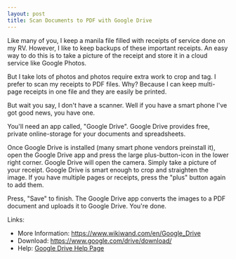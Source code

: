 ```yaml
---
layout: post
title: Scan Documents to PDF with Google Drive
---
```


Like many of you, I keep a manila file filled with receipts of service
done on my RV. However, I like to keep backups of these important
receipts. An easy way to do this is to take a picture of the receipt and
store it in a cloud service like Google Photos.

But I take lots of photos and photos require extra work to crop and tag.
I prefer to scan my receipts to PDF files. Why? Because I can keep
multi-page receipts in one file and they are easily be printed.

But wait you say, I don't have a scanner. Well if you have a smart phone
I've got good news, you have one.

You'll need an app called, "Google Drive". Google Drive provides free, private
online-storage for your documents and spreadsheets.

Once Google Drive is installed (many smart phone vendors preinstall it),
open the Google Drive app and press the large plus-button-icon in the
lower right corner. Google Drive will open the camera. Simply take a
picture of your receipt. Google Drive is smart enough to crop and
straighten the image. If you have multiple pages or receipts, press the
"plus" button again to add them.

Press, "Save" to finish. The Google Drive app converts the images to a
PDF document and uploads it to Google Drive. You're done.

Links:

- More Information: <https://www.wikiwand.com/en/Google_Drive> 
- Download: <https://www.google.com/drive/download/>
- Help:
[Google Drive Help
Page](https://support.google.com/drive/answer/3145835?co=GENIE.Platform%3DAndroid&hl=en&oco=0)

